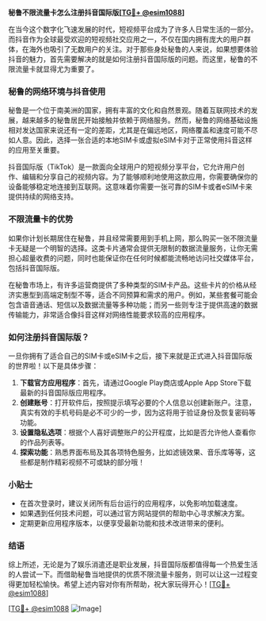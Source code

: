 **秘鲁不限流量卡怎么注册抖音国际版[[TG💪+ @esim1088](https://t.me/s/esim1088)]**

在当今这个数字化飞速发展的时代，短视频平台成为了许多人日常生活的一部分。而抖音作为全球最受欢迎的短视频社交应用之一，不仅在国内拥有庞大的用户群体，在海外也吸引了无数用户的关注。对于那些身处秘鲁的人来说，如果想要体验抖音的魅力，首先需要解决的就是如何注册抖音国际版的问题。而这里，秘鲁的不限流量卡就显得尤为重要了。

### 秘鲁的网络环境与抖音使用

秘鲁是一个位于南美洲的国家，拥有丰富的文化和自然景观。随着互联网技术的发展，越来越多的秘鲁居民开始接触并依赖于网络服务。然而，秘鲁的网络基础设施相对发达国家来说还有一定的差距，尤其是在偏远地区，网络覆盖和速度可能不尽如人意。因此，选择一张合适的本地SIM卡或虚拟eSIM卡对于正常使用抖音这样的应用至关重要。

抖音国际版（TikTok）是一款面向全球用户的短视频分享平台，它允许用户创作、编辑和分享自己的视频内容。为了能够顺利地使用这款应用，你需要确保你的设备能够稳定地连接到互联网。这意味着你需要一张可靠的SIM卡或者eSIM卡来提供持续的网络支持。

### 不限流量卡的优势

如果你计划长期居住在秘鲁，并且经常需要用到手机上网，那么购买一张不限流量卡无疑是一个明智的选择。这类卡片通常会提供无限制的数据流量服务，让你无需担心超量收费的问题，同时也能保证你在任何时候都能流畅地访问社交媒体平台，包括抖音国际版。

在秘鲁市场上，有许多运营商提供了多种类型的SIM卡产品。这些卡片的价格从经济实惠型到高端定制型不等，适合不同预算和需求的用户。例如，某些套餐可能会包含语音通话、短信以及数据流量等多种功能；而另一些则专注于提供高速的数据传输能力，非常适合像抖音这样对网络性能要求较高的应用程序。

### 如何注册抖音国际版？

一旦你拥有了适合自己的SIM卡或eSIM卡之后，接下来就是正式进入抖音国际版的世界啦！以下是具体步骤：

1. **下载官方应用程序**：首先，请通过Google Play商店或Apple App Store下载最新的抖音国际版应用程序。
2. **创建账号**：打开软件后，按照提示填写必要的个人信息以创建新账户。注意，真实有效的手机号码是必不可少的一步，因为这将用于验证身份及恢复密码等功能。
3. **设置隐私选项**：根据个人喜好调整账户的公开程度，比如是否允许他人查看你的作品列表等。
4. **探索功能**：熟悉界面布局及其各项特色服务，比如滤镜效果、音乐库等等，这些都是制作精彩视频不可或缺的部分哦！

### 小贴士

- 在首次登录时，建议关闭所有后台运行的应用程序，以免影响加载速度。
- 如果遇到任何技术问题，可以通过官方网站提供的帮助中心寻求解决方案。
- 定期更新应用程序版本，以便享受最新功能和技术改进带来的便利。

### 结语

综上所述，无论是为了娱乐消遣还是职业发展，抖音国际版都值得每一个热爱生活的人尝试一下。而借助秘鲁当地提供的优质不限流量卡服务，则可以让这一过程变得更加轻松愉快。希望上述内容对你有所帮助，祝大家玩得开心！[[TG💪+ @esim1088](https://t.me/s/esim1088)]

[[TG💪+ @esim1088](https://t.me/s/esim1088) ![Image](https://i.postimg.cc/4NQfJmqS/Snipaste-2025-05-13-00-14-12.png)]